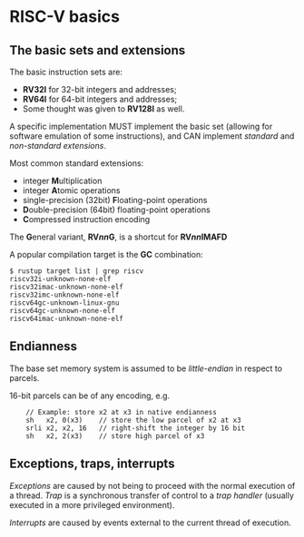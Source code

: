 # RISC-V basics

## The basic sets and extensions

The basic instruction sets are:
- **RV32I** for 32-bit integers and addresses;
- **RV64I** for 64-bit integers and addresses;
- Some thought was given to **RV128I** as well.

A specific implementation MUST implement the basic set (allowing for software
emulation of some instructions), and CAN implement _standard_ and _non-standard_
_extensions_.

Most common standard extensions:

- integer **M**ultiplication
- integer **A**tomic operations
- single-precision (32bit) **F**loating-point operations
- **D**ouble-precision (64bit) floating-point operations
- **C**ompressed instruction encoding

The **G**eneral variant, **RV*nn*G**, is a shortcut for **RV*nn*IMAFD**

A popular compilation target is the **GC** combination:

```console
$ rustup target list | grep riscv
riscv32i-unknown-none-elf
riscv32imac-unknown-none-elf
riscv32imc-unknown-none-elf
riscv64gc-unknown-linux-gnu
riscv64gc-unknown-none-elf 
riscv64imac-unknown-none-elf
```

## Endianness

The base set memory system is assumed to be _little-endian_ in respect to parcels.

16-bit parcels can be of any encoding, e.g.

```
    // Example: store x2 at x3 in native endianness
    sh   x2, 0(x3)    // store the low parcel of x2 at x3
    srli x2, x2, 16   // right-shift the integer by 16 bit
    sh   x2, 2(x3)    // store high parcel of x3
```

## Exceptions, traps, interrupts

_Exceptions_ are caused by not being to proceed with the normal execution of a
thread. _Trap_ is a synchronous transfer of control to a _trap handler_ (usually
executed in a more privileged environment).

_Interrupts_ are caused by events external to the current thread of execution.

